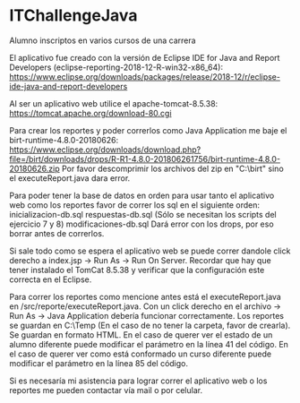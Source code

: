 # ITChallengeJava
Alumno inscriptos en varios cursos de una carrera

El aplicativo fue creado con la versión de Eclipse IDE for Java and Report Developers (eclipse-reporting-2018-12-R-win32-x86_64): 
https://www.eclipse.org/downloads/packages/release/2018-12/r/eclipse-ide-java-and-report-developers

Al ser un aplicativo web utilice el apache-tomcat-8.5.38: https://tomcat.apache.org/download-80.cgi

Para crear los reportes y poder correrlos como Java Application me baje el birt-runtime-4.8.0-20180626:
https://www.eclipse.org/downloads/download.php?file=/birt/downloads/drops/R-R1-4.8.0-201806261756/birt-runtime-4.8.0-20180626.zip
Por favor descomprimir los archivos del zip en "C:\birt" sino el executeReport.java dara error.

Para poder tener la base de datos en orden para usar tanto el aplicativo web como los reportes favor de correr los sql en el siguiente orden:
inicializacion-db.sql
respuestas-db.sql (Sólo se necesitan los scripts del ejercicio 7 y 8)
modificaciones-db.sql
Dará error con los drops, por eso borrar antes de correrlos.

Si sale todo como se espera el aplicativo web se puede correr dandole click derecho a index.jsp -> Run As -> Run On Server.
Recordar que hay que tener instalado el TomCat 8.5.38 y verificar que la configuración este correcta en el Eclipse.

Para correr los reportes como mencione antes está el executeReport.java en /src/reporte/executeReport.java. 
Con un click derecho en el archivo -> Run As -> Java Application debería funcionar correctamente. 
Los reportes se guardan en C:\Temp (En el caso de no tener la carpeta, favor de crearla). Se guardan en formato HTML.
En el caso de querer ver el estado de un alumno diferente puede modificar el parámetro en la línea 41 del código.
En el caso de querer ver como está conformado un curso diferente puede modificar el parámetro en la línea 85 del código.

Si es necesaría mi asistencia para lograr correr el aplicativo web o los reportes me pueden contactar vía mail o por celular.
